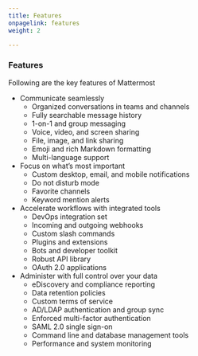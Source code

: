 ```yaml
---
title: Features
onpagelink: features
weight: 2

---
```


### Features

Following are the key features of Mattermost

- Communicate seamlessly 
  - Organized conversations in teams and channels
  - Fully searchable message history
  - 1-on-1 and group messaging
  - Voice, video, and screen sharing
  - File, image, and link sharing
  - Emoji and rich Markdown formatting
  - Multi-language support
- Focus on what’s most important 
  - Custom desktop, email, and mobile notifications
  - Do not disturb mode
  - Favorite channels
  - Keyword mention alerts
- Accelerate workflows with integrated tools 
  - DevOps integration set
  - Incoming and outgoing webhooks
  - Custom slash commands
  - Plugins and extensions
  - Bots and developer toolkit
  - Robust API library
  - OAuth 2.0 applications
- Administer with full control over your data 
  - eDiscovery and compliance reporting
  - Data retention policies
  - Custom terms of service
  - AD/LDAP authentication and group sync
  - Enforced multi-factor authentication
  - SAML 2.0 single sign-on
  - Command line and database management tools
  - Performance and system monitoring
 